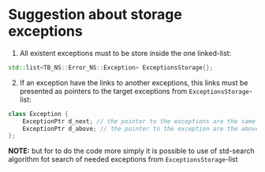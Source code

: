# Suggestion about storage exceptions
1. All existent exceptions must to be store inside the one linked-list:
```cpp
std::list<TB_NS::Error_NS::Exception> ExceptionsStorage{};
```
2. If an exception have the links to another exceptions, this links must be presented as pointers to the target exceptions from `ExceptionsStorage`-list:
```cpp
class Exception {
    ExceptionPtr d_next; // the pointer to the exceptions are the same level
    ExceptionPtr d_above; // the pointer to the exception are the above level (sub-exceptions of this exception)
};
```
**NOTE:** but for to do the code more simply it is possible to use of std-search algorithm fot search of needed exceptions from `ExceptionsStorage`-list
